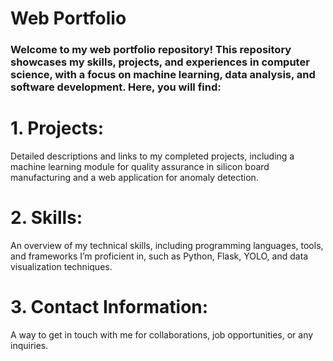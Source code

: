# Web Portfolio
### Welcome to my web portfolio repository! This repository showcases my skills, projects, and experiences in computer science, with a focus on machine learning, data analysis, and software development. Here, you will find:

# 1. Projects: 
Detailed descriptions and links to my completed projects, including a machine learning module for quality assurance in silicon board manufacturing and a web application for anomaly detection.
# 2. Skills: 
An overview of my technical skills, including programming languages, tools, and frameworks I’m proficient in, such as Python, Flask, YOLO, and data visualization techniques.
# 3. Contact Information: 
A way to get in touch with me for collaborations, job opportunities, or any inquiries.
